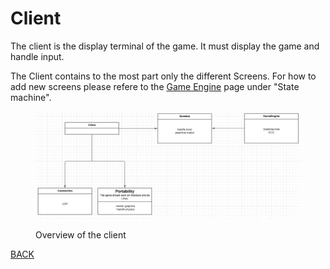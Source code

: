 # Client

The client is the display terminal of the game. It must display the game and handle input.

The Client contains to the most part only the different Screens. For how to add new screens please refere to the [Game Engine](game-engine.md) page under "State machine".

<figure><img src="../assets/image (3).png" alt=""><figcaption><p>Overview of the client</p></figcaption></figure>

[BACK](../../)
